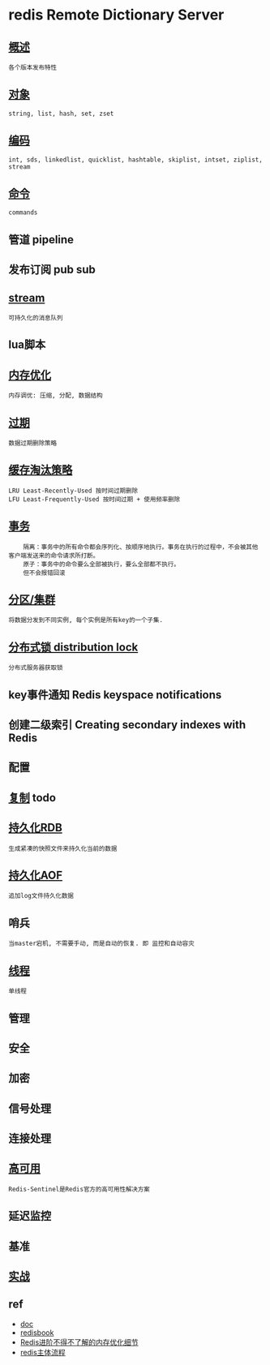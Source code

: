 # redis Remote Dictionary Server

## [概述](redis-overview.md)

    各个版本发布特性

## [对象](redis-obj.md)

    string, list, hash, set, zset

## [编码](redis-encoding.md)

    int, sds, linkedlist, quicklist, hashtable, skiplist, intset, ziplist, stream

## [命令](redis-cmd.md)

    commands

## 管道 pipeline

## 发布订阅 pub sub

## [stream](redis-stream.md)

    可持久化的消息队列

## lua脚本

## [内存优化](redis-mem-optimization.md)

    内存调优: 压缩, 分配, 数据结构

## [过期](redis-expire.md)

    数据过期删除策略

## [缓存淘汰策略](redis-cache-eliminate.md)

    LRU Least-Recently-Used 按时间过期删除
    LFU Least-Frequently-Used 按时间过期 + 使用频率删除

## [事务](redis-transaction.md)

        隔离：事务中的所有命令都会序列化、按顺序地执行。事务在执行的过程中，不会被其他客户端发送来的命令请求所打断。
        原子：事务中的命令要么全部被执行，要么全部都不执行。
        但不会报错回滚

## [分区/集群](redis-partitioning.md)

    将数据分发到不同实例, 每个实例是所有key的一个子集.

## [分布式锁 distribution lock](redis-distlock.md)

    分布式服务器获取锁

## key事件通知 Redis keyspace notifications

## 创建二级索引 Creating secondary indexes with Redis

## 配置

## [复制](redis-replication.md) todo

## [持久化RDB](redis-rdb.md)

    生成紧凑的快照文件来持久化当前的数据

## [持久化AOF](redis-aof.md)

    追加log文件持久化数据

## 哨兵

    当master宕机, 不需要手动, 而是自动的恢复. 即 监控和自动容灾

## [线程](redis-thread.md)

    单线程

## 管理

## 安全

## 加密

## 信号处理

## 连接处理

## [高可用](redis-sentinel.md)

    Redis-Sentinel是Redis官方的高可用性解决方案

## 延迟监控

## 基准
  
## [实战](redis-practical.md)

## ref

- [doc](http://www.redis.cn/documentation.html)  
- [redisbook](http://redisbook.com)
- [Redis进阶不得不了解的内存优化细节](https://blog.csdn.net/belalds/article/details/81106853)
- [redis主体流程](https://www.jianshu.com/p/427cf97d7951)